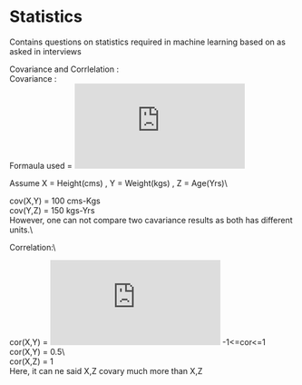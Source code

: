 # Statistics
Contains questions on statistics required in machine learning based on as asked in interviews


Covariance and Corrlelation :\
Covariance :\
Formaula used = ![first equation](https://latex.codecogs.com/gif.latex?%5Cfrac%7B%5Csum%20%28X-%5Cbar%7BX%7D%29%28Y-%5Cbar%7BY%7D%29%7D%7BN%7D)

Assume X  = Height(cms) , Y = Weight(kgs) , Z = Age(Yrs)\

cov(X,Y) = 100 cms-Kgs\
cov(Y,Z) = 150 kgs-Yrs\
However, one can not compare two cavariance results as both has different units.\

Correlation:\

cor(X,Y) = ![second equation](https://latex.codecogs.com/gif.latex?%5Cfrac%7Bcov%28X%2CY%29%7D%7Bcov%28X%29cov%28Y%29%7D)   -1<=cor<=1
cor(X,Y) = 0.5\            
cor(X,Z) = 1\
Here, it can ne said X,Z covary much more than X,Z 




 



